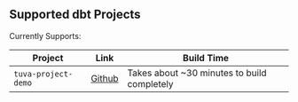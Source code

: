 ## Supported dbt Projects

Currently Supports:

| Project             | Link                                          | Build Time                                  |
| ------------------- | --------------------------------------------- | ------------------------------------------- |
| `tuva-project-demo` | [Github](https://github.com/tuva-health/demo) | Takes about ~30 minutes to build completely |
